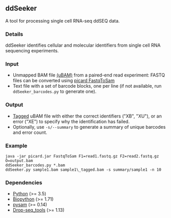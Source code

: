 ## ddSeeker
A tool for processing single cell RNA-seq ddSEQ data.

### Details
ddSeeker identifies cellular and molecular identifiers from single cell RNA sequencing experiments.

### Input
- Unmapped BAM file
  [(uBAM)](https://gatkforums.broadinstitute.org/gatk/discussion/11008/ubam-unmapped-bam-format)
  from a paired-end read experiment: FASTQ files can be converted using
  [picard FastqToSam](https://broadinstitute.github.io/picard/command-line-overview.html#FastqToSam)
- Text file with a set of barcode blocks, one per line (if not available, run `ddSeeker_barcodes.py` to generate one).

### Output
- [Tagged](https://genome.sph.umich.edu/wiki/SAM#What_are_TAGs.3F) uBAM
  file with either the correct identifiers ("XB", "XU"), or an error ("XE") to specify
  why the identification has failed.
- Optionally, use `-s/--summary` to generate a summary of unique barcodes
  and error count.

### Example
    java -jar picard.jar FastqToSam F1=read1.fastq.gz F2=read2.fastq.gz O=output.bam
    ddSeeker_barcodes.py *.bam
    ddSeeker.py sample1.bam sample1\_tagged.bam -s summary/sample1 -n 10

### Dependencies
- [Python](https://www.python.org/downloads/release/python-365/) (>= 3.5)
- [Biopython](http://biopython.org/wiki/Download) (>= 1.71)
- [pysam](https://pysam.readthedocs.io/en/latest/index.html) (>= 0.14)
- [Drop-seq\_tools](http://mccarrolllab.com/dropseq/) (>= 1.13)
